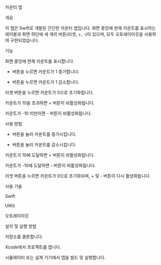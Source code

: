 카운터 앱

개요

이 앱은 Swift로 개발된 간단한 카운터 앱입니다. 화면 중앙에 현재 카운트를 표시하는 레이블과 화면 하단에 세 개의 버튼(리셋, +, -)이 있으며, 모두 오토레이아웃을 사용하여 구현되었습니다.

기능

화면 중앙에 현재 카운트를 표시합니다.

+ 버튼을 누르면 카운트가 1 증가합니다.

- 버튼을 누르면 카운트가 1 감소합니다.

리셋 버튼을 누르면 카운트가 0으로 초기화됩니다.

카운트가 10을 초과하면 + 버튼이 비활성화됩니다.

카운트가 -10 미만이면 - 버튼이 비활성화됩니다.

사용 방법

+ 버튼을 눌러 카운트를 증가시킵니다.

- 버튼을 눌러 카운트를 감소시킵니다.

카운트가 10에 도달하면 + 버튼이 비활성화됩니다.

카운트가 -10에 도달하면 - 버튼이 비활성화됩니다.

리셋 버튼을 누르면 카운트가 0으로 초기화되며, + 및 - 버튼이 다시 활성화됩니다.

사용 기술

Swift

UIKit

오토레이아웃

설치 및 실행 방법

저장소를 클론합니다.

Xcode에서 프로젝트를 엽니다.

시뮬레이터 또는 실제 기기에서 앱을 빌드 및 실행합니다.
